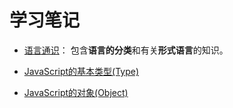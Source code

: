 # 学习笔记

* [语言通识](js_basic/language.md)： 包含**语言的分类**和有关**形式语言**的知识。

* [JavaScript的基本类型(Type)](js_type/type.md)

* [JavaScript的对象(Object)](js_type/object.md)

